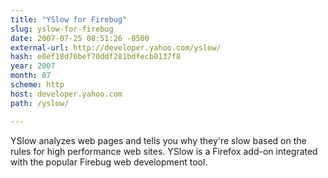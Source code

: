 ```yaml
---
title: "YSlow for Firebug"
slug: yslow-for-firebug
date: 2007-07-25 08:51:26 -0500
external-url: http://developer.yahoo.com/yslow/
hash: e0ef18d76bef70ddf281bdfecb0137f8
year: 2007
month: 07
scheme: http
host: developer.yahoo.com
path: /yslow/

---
```


YSlow analyzes web pages and tells you why they're slow based on the rules for high performance web sites. YSlow is a Firefox add-on integrated with the popular Firebug web development tool.
